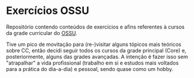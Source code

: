 # Exercícios OSSU
Repositório contendo conteúdos de exercícios e afins referentes à cursos da grade curricular do [OSSU](https://github.com/ossu/computer-science).

Tive um pico de movitação para (re-)visitar alguns tópicos mais teóricos sobre CC, então decidi seguir todos os cursos da grade principal (Core) e, posteriormente, alguns das grades avançadas. A intenção é fazer isso sem "atrapalhar" a vida profissional (trabalho em si e estudos mais voltados para a prática do dia-a-dia) e pessoal, sendo quase como um hobby.